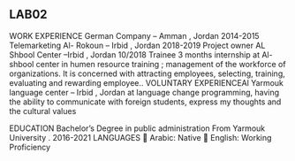 
## LAB02
WORK EXPERIENCE
German Company – Amman , Jordan 2014-2015
Telemarketing 
Al- Rokoun – Irbid , Jordan 2018-2019
Project owner
AL Shbool Center –Irbid , Jordan 10/2018
Trainee
3 months internship at Al- shbool center in humen resource training ; management of the workforce of 
organizations. It is concerned with attracting employees, selecting, training, evaluating and rewarding 
employee..
VOLUNTARY EXPERIENCEAl Yarmouk language center – Irbid , Jordan 
at language change programming, having the ability to communicate with foreign students, 
express my thoughts and the cultural values 
 
EDUCATION
 Bachelor’s Degree in public administration From Yarmouk University .
 2016-2021
LANGUAGES
 Arabic: Native
 English: Working Proficiency